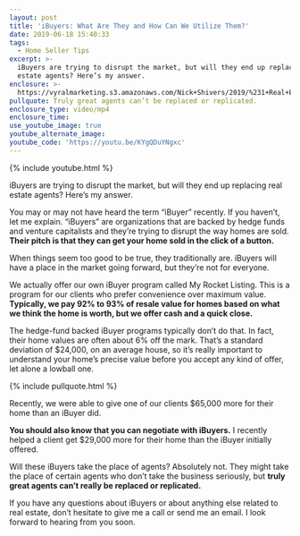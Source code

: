 ```yaml
---
layout: post
title: 'iBuyers: What Are They and How Can We Utilize Them?'
date: 2019-06-18 15:40:33
tags:
  - Home Seller Tips
excerpt: >-
  iBuyers are trying to disrupt the market, but will they end up replacing real
  estate agents? Here’s my answer.
enclosure: >-
  https://vyralmarketing.s3.amazonaws.com/Nick+Shivers/2019/%231+Real+Estate+Team+in+the+Portland+Metro+_+SW+Washington+iBuyer.mp4
pullquote: Truly great agents can’t be replaced or replicated.
enclosure_type: video/mp4
enclosure_time:
use_youtube_image: true
youtube_alternate_image:
youtube_code: 'https://youtu.be/KYgQDuYNgxc'
---
```


{% include youtube.html %}

iBuyers are trying to disrupt the market, but will they end up replacing real estate agents? Here’s my answer.

You may or may not have heard the term “iBuyer” recently. If you haven’t, let me explain. “iBuyers” are organizations that are backed by hedge funds and venture capitalists and they’re trying to disrupt the way homes are sold. **Their pitch is that they can get your home sold in the click of a button.&nbsp;**

When things seem too good to be true, they traditionally are. iBuyers will have a place in the market going forward, but they’re not for everyone.&nbsp;

We actually offer our own iBuyer program called My Rocket Listing. This is a program for our clients who prefer convenience over maximum value. **Typically, we pay 92% to 93% of resale value for homes based on what we think the home is worth, but we offer cash and a quick close.&nbsp;**

The hedge-fund backed iBuyer programs typically don’t do that. In fact, their home values are often about 6% off the mark. That’s a standard deviation of $24,000, on an average house, so it’s really important to understand your home’s precise value before you accept any kind of offer, let alone a lowball one.

{% include pullquote.html %}

Recently, we were able to give one of our clients $65,000 more for their home than an iBuyer did.&nbsp;

**You should also know that you can negotiate with iBuyers.** I recently helped a client get $29,000 more for their home than the iBuyer initially offered.&nbsp;

Will these iBuyers take the place of agents? Absolutely not. They might take the place of certain agents who don’t take the business seriously, but **truly great agents can’t really be replaced or replicated.&nbsp;**

If you have any questions about iBuyers or about anything else related to real estate, don’t hesitate to give me a call or send me an email. I look forward to hearing from you soon.